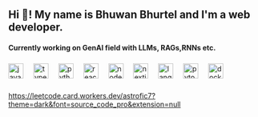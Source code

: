 <h2 align="left">Hi 👋! My name is Bhuwan Bhurtel and I'm a web developer.</h2>
<h4 align="left">Currently working on GenAI field with LLMs, RAGs,RNNs etc.</h4>

###

<div align="left">
  <img src="https://cdn.jsdelivr.net/gh/devicons/devicon/icons/javascript/javascript-original.svg" height="30" alt="javascript logo"  />
  <img width="12" />
  <img src="https://cdn.jsdelivr.net/gh/devicons/devicon/icons/typescript/typescript-original.svg" height="30" alt="typescript logo"  />
  <img width="12" />
  <img src="https://cdn.jsdelivr.net/gh/devicons/devicon/icons/python/python-original.svg" height="30" alt="python logo"  />
  <img width="12" />
  <img src="https://cdn.jsdelivr.net/gh/devicons/devicon/icons/react/react-original.svg" height="30" alt="react logo"  />
  <img width="12" />
  <img src="https://cdn-icons-png.flaticon.com/512/5968/5968322.png" height="30" alt="node logo"  />
  <img width="12" />
  <img src="https://creazilla-store.fra1.digitaloceanspaces.com/icons/3244252/nextjs-icon-md.png" height="30" alt="nextjs logo"  />
  <img width="12" />
  <img src="https://api.nuget.org/v3-flatcontainer/langchain.sources.pdf/0.12.3-dev.91/icon" height="30" alt="langchain logo"  />
  <img width="12" />
  <img src="https://upload.wikimedia.org/wikipedia/commons/thumb/1/10/PyTorch_logo_icon.svg/640px-PyTorch_logo_icon.svg.png" height="30" alt="pytorch logo"  />
  <img width="12" />
  <img src="https://cdn4.iconfinder.com/data/icons/logos-and-brands/512/97_Docker_logo_logos-512.png" height="30" alt="docker logo"  />
</div>

###


https://leetcode.card.workers.dev/astrofic7?theme=dark&font=source_code_pro&extension=null
